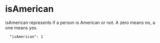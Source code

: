 # isAmerican

isAmerican represents if a person is American or not.  A zero means no, a one means yes.

```
  "isAmerican": 1
```